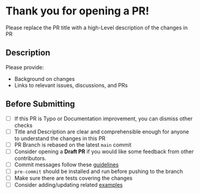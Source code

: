 # Thank you for opening a PR!

 Please replace the PR title with a high-Level description of the changes in PR
 
 ## Description

 Please provide:

 - Background on changes
 - Links to relevant issues, discussions, and PRs

 ## Before Submitting

 - [ ] If this PR is Typo or Documentation improvement, you can dismiss other checks
 - [ ] Title and Description are clear and comprehensible enough for anyone to understand the changes in this PR
 - [ ] PR Branch is rebased on the latest `main` commit
 - [ ] Consider opening a **Draft PR** if you would like some feedback from other contributors.
 - [ ] Commit messages follow these [guidelines](https://tbaggery.com/2008/04/19/a-note-about-git-commit-messages.html)
 - [ ] `pre-commit` should be installed and run before pushing to the branch
 - [ ] Make sure there are tests covering the changes
 - [ ] Consider adding/updating related [examples](https://github.com/blackjax-devs/blackjax/tree/main/examples)
